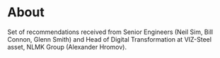 # About

Set of recommendations received from Senior Engineers (Neil Sim, Bill Connon, Glenn Smith) and Head of Digital Transformation at VIZ-Steel asset, NLMK Group (Alexander Hromov).
